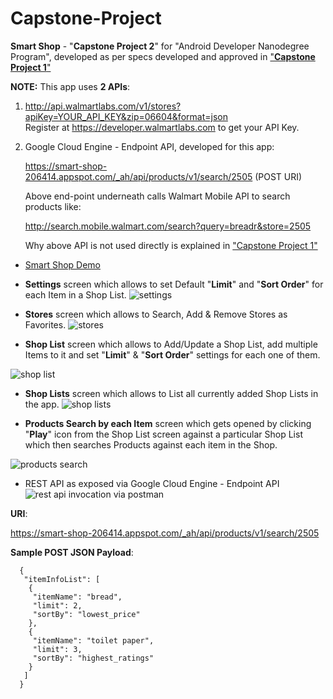 # Capstone-Project

**Smart Shop** - "**Capstone Project 2**" for "Android Developer Nanodegree Program", developed as per specs developed and approved in ["**Capstone Project 1**"](https://github.com/maliameer/Capstone-Project/blob/master/Capstone_Stage1.pdf)

**NOTE:** This app uses **2 APIs**:
   1. http://api.walmartlabs.com/v1/stores?apiKey=YOUR_API_KEY&zip=06604&format=json       
        Register at https://developer.walmartlabs.com to get your API Key.
   2. Google Cloud Engine - Endpoint API, developed for this app:
   
        https://smart-shop-206414.appspot.com/_ah/api/products/v1/search/2505   (POST URI)
        
        Above end-point underneath calls Walmart Mobile API to search products like:  
        
        http://search.mobile.walmart.com/search?query=breadr&store=2505     
        
        Why above API is not used directly is explained in ["Capstone Project 1"](https://github.com/maliameer/Capstone-Project/blob/master/Capstone_Stage1.pdf)
     
* [Smart Shop Demo](https://www.youtube.com/watch?v=bEEt9SGUrv0)

* **Settings** screen which allows to set Default "**Limit**" and "**Sort Order**" for each Item in a Shop List.
![settings](https://user-images.githubusercontent.com/15310615/41610598-470e637c-73b3-11e8-8749-04d7451b32d8.png)

* **Stores** screen which allows to Search, Add & Remove Stores as Favorites. 
![stores](https://user-images.githubusercontent.com/15310615/41610583-40c9e7ca-73b3-11e8-81ce-01041988e4ba.png)

* **Shop List** screen which allows to Add/Update a Shop List, add multiple Items to it and set "**Limit**" & "**Sort Order**" settings for each one of them.

![shop list](https://user-images.githubusercontent.com/15310615/41610593-45077050-73b3-11e8-8599-7184f4f6733a.png)

* **Shop Lists** screen which allows to List all currently added Shop Lists in the app.
![shop lists](https://user-images.githubusercontent.com/15310615/41610585-42fafe30-73b3-11e8-82e6-92496d70be71.png)

* **Products Search by each Item** screen which gets opened by clicking "**Play**" icon from the Shop List screen against a particular Shop List which then searches Products against each item in the Shop.

![products search](https://user-images.githubusercontent.com/15310615/41610603-48e0c0f0-73b3-11e8-815d-952089c2ba73.png)

* REST API as exposed via Google Cloud Engine - Endpoint API
![rest api invocation via postman](https://user-images.githubusercontent.com/15310615/41613679-e0997e98-73bb-11e8-9aa8-c350b97fe9e7.png)

**URI**:

https://smart-shop-206414.appspot.com/_ah/api/products/v1/search/2505

**Sample POST JSON Payload**:


      {
       "itemInfoList": [
        {
         "itemName": "bread",
         "limit": 2,
         "sortBy": "lowest_price"
        },
        {
         "itemName": "toilet paper",
         "limit": 3,
         "sortBy": "highest_ratings"
        }
       ]
      }
